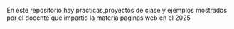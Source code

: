 En este repositorio hay practicas,proyectos de clase y ejemplos mostrados por el docente que impartio la materia paginas web en el 2025

